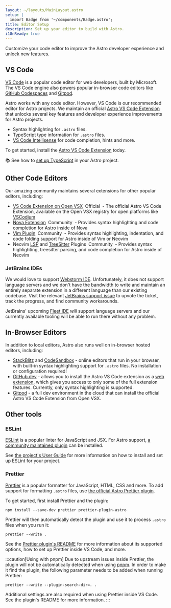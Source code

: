 ```yaml
---
layout: ~/layouts/MainLayout.astro
setup: |
  import Badge from '~/components/Badge.astro';
title: Editor Setup
description: Set up your editor to build with Astro.
i18nReady: true
---
```


Customize your code editor to improve the Astro developer experience and unlock new features.

## VS Code

[VS Code](https://code.visualstudio.com/) is a popular code editor for web developers, built by Microsoft. The VS Code engine also powers popular in-browser code editors like [GitHub Codespaces](https://github.com/features/codespaces) and [Gitpod](https://gitpod.io/).

Astro works with any code editor. However, VS Code is our recommended editor for Astro projects. We maintain an official [Astro VS Code Extension](https://marketplace.visualstudio.com/items?itemName=astro-build.astro-vscode) that unlocks several key features and developer experience improvements for Astro projects.

- Syntax highlighting for `.astro` files.
- TypeScript type information for `.astro` files.
- [VS Code Intellisense](https://code.visualstudio.com/docs/editor/intellisense) for code completion, hints and more.

To get started, install the [Astro VS Code Extension](https://marketplace.visualstudio.com/items?itemName=astro-build.astro-vscode) today.

📚 See how to [set up TypeScript](/en/guides/typescript/) in your Astro project.

## Other Code Editors

Our amazing community maintains several extensions for other popular editors, including:

- [VS Code Extension on Open VSX](https://open-vsx.org/extension/astro-build/astro-vscode) <span style="margin: 0.25em;"><Badge variant="accent">Official</Badge></span> - The official Astro VS Code Extension, available on the Open VSX registry for open platforms like [VSCodium](https://vscodium.com/)
- [Nova Extension](https://extensions.panic.com/extensions/sciencefidelity/sciencefidelity.astro/) <span style="margin: 0.25em;"><Badge variant="neutral">Community</Badge></span> - Provides syntax highlighting and code completion for Astro inside of Nova
- [Vim Plugin](https://github.com/wuelnerdotexe/vim-astro) <span style="margin: 0.25em;"><Badge variant="neutral">Community</Badge></span> - Provides syntax highlighting, indentation, and code folding support for Astro inside of Vim or Neovim
- Neovim [LSP](https://github.com/neovim/nvim-lspconfig/blob/master/doc/server_configurations.md#astro) and [TreeSitter](https://github.com/virchau13/tree-sitter-astro) Plugins <span style="margin: 0.25em;"><Badge variant="neutral">Community</Badge></span> - Provides syntax highlighting, treesitter parsing, and code completion for Astro inside of Neovim

### JetBrains IDEs

We would love to support [Webstorm IDE](https://www.jetbrains.com/webstorm/). Unfortunately, it does not support language servers and we don't have the bandwidth to write and maintain an entirely separate extension in a different language than our existing codebase. Visit the relevant [JetBrains support issue](https://youtrack.jetbrains.com/issue/WEB-52015/Astro-Language-Support) to upvote the ticket, track the progress, and find community workarounds. 

JetBrains' upcoming [Fleet IDE](https://www.jetbrains.com/fleet/) _will_ support language servers and our currently available tooling will be able to run there without any problem.

## In-Browser Editors

In addition to local editors, Astro also runs well on in-browser hosted editors, including:

- [StackBlitz](https://stackblitz.com/) and [CodeSandbox](https://codesandbox.io/) - online editors that run in your browser, with built-in syntax highlighting support for `.astro` files. No installation or configuration required!
- [GitHub.dev](https://github.dev/) - allows you to install the Astro VS Code extension as a [web extension](https://code.visualstudio.com/api/extension-guides/web-extensions), which gives you access to only some of the full extension features. Currently, only syntax highlighting is supported.
- [Gitpod](https://gitpod.io/) - a full dev environment in the cloud that can install the official Astro VS Code Extension from Open VSX.

## Other tools

### ESLint

[ESLint](https://eslint.org/) is a popular linter for JavaScript and JSX. For Astro support, [a community maintained plugin](https://github.com/ota-meshi/eslint-plugin-astro) can be installed.

See [the project's User Guide](https://ota-meshi.github.io/eslint-plugin-astro/user-guide/) for more information on how to install and set up ESLint for your project.

### Prettier

[Prettier](https://prettier.io/) is a popular formatter for JavaScript, HTML, CSS and more. To add support for formatting `.astro` files, use [the official Astro Prettier plugin](https://github.com/withastro/prettier-plugin-astro).

To get started, first install Prettier and the plugin:

```shell
npm install --save-dev prettier prettier-plugin-astro
```

Prettier will then automatically detect the plugin and use it to process `.astro` files when you run it:

```shell
prettier --write .
```

See the [Prettier plugin's README](https://github.com/withastro/prettier-plugin-astro/blob/main/README.md) for more information about its supported options, how to set up Prettier inside VS Code, and more.

:::caution[Using with pnpm]
Due to upstream issues inside Prettier, the plugin will not be automatically detected when using [pnpm](https://pnpm.io/). In order to make it find the plugin, the following parameter needs to be added when running Prettier:

```shell
prettier --write --plugin-search-dir=. .
```

Additional settings are also required when using Prettier inside VS Code. See the plugin's README for more information.
:::
